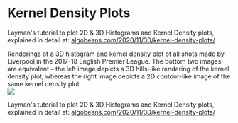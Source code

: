 # Kernel Density Plots
Layman's tutorial to plot 2D & 3D Histograms and Kernel Density plots, explained in detail at: [algobeans.com/2020/11/30/kernel-density-plots/](http://algobeans.com/2020/11/30/kernel-density-plots/)

<p>
Renderings of a 3D histogram and kernel density plot of all shots made by Liverpool in the 2017-18 English Premier League. The bottom two images are equivalent – the left image depicts a 3D hills-like rendering of the kernel density plot, whereas the right image depicts a 2D contour-like image of the same kernel density plot.
  <br>
<img src="https://annalyzin.files.wordpress.com/2020/11/kde-3d.png">
</p>

<p>
</p>

Layman's tutorial to plot 2D & 3D Histograms and Kernel Density plots, explained in detail at: [algobeans.com/2020/11/30/kernel-density-plots/](http://algobeans.com/2020/11/30/kernel-density-plots/)


